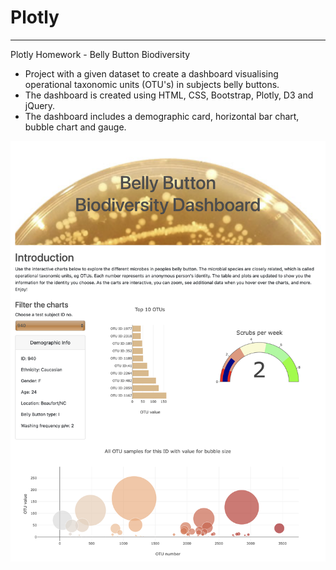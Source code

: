 # Plotly
---
Plotly Homework - Belly Button Biodiversity

* Project with a given dataset to create a dashboard visualising operational taxonomic units (OTU's) in subjects belly buttons.
* The dashboard is created using HTML, CSS, Bootstrap, Plotly,  D3 and jQuery. 
* The dashboard includes a demographic card, horizontal bar chart, bubble chart and gauge.

![Dashboard](dashboard.png)

